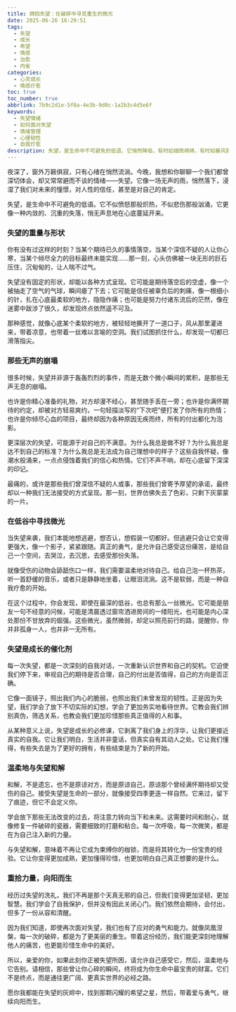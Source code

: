```yaml
---
title: 拥抱失望：在破碎中寻觅重生的微光
date: 2025-06-26 16:29:51
tags:
  - 失望
  - 成长
  - 希望
  - 情感
  - 治愈
  - 内省
categories:
  - 心灵成长
  - 情感疗愈
toc: true
toc_number: true
abbrlink: 7b9c2d1e-5f8a-4e3b-9d0c-1a2b3c4d5e6f
keywords:
  - 失望情绪
  - 如何面对失望
  - 情绪管理
  - 心理韧性
  - 自我疗愈
description: 失望，是生命中不可避免的低语，它悄然降临，有时如细雨绵绵，有时如暴风骤雨，浸润着我们的心田。但请相信，每一次失望，都是一次深刻的自我对话，一次重新认识世界和自己的契机。这篇文章，将带你温柔地触碰失望的重量，并在其中寻觅重生的微光，最终走向内心的平静与力量。
---
```


夜深了，窗外万籁俱寂，只有心绪在悄然流淌。今晚，我想和你聊聊一个我们都曾深切体会，却又常常避而不谈的情绪——失望。它像一场无声的雨，悄然落下，浸湿了我们对未来的憧憬，对人性的信任，甚至是对自己的肯定。

失望，是生命中不可避免的低语。它不似愤怒那般炽热，不似悲伤那般汹涌，它更像一种内敛的、沉重的失落，悄无声息地在心底蔓延开来。

### 失望的重量与形状

你有没有过这样的时刻？当某个期待已久的事情落空，当某个深信不疑的人让你心寒，当某个倾尽全力的目标最终未能实现……那一刻，心头仿佛被一块无形的巨石压住，沉甸甸的，让人喘不过气。

失望没有固定的形状，却能以各种方式呈现。它可能是期待落空后的空虚，像一个被抽走了空气的气球，瞬间瘪了下去；它可能是信任被辜负后的刺痛，像一根细小的针，扎在心底最柔软的地方，隐隐作痛；也可能是努力付诸东流后的茫然，像在迷雾中跋涉了很久，却发现终点依然遥不可及。

那种感觉，就像心底某个柔软的地方，被轻轻地撕开了一道口子，风从那里灌进来，带着凉意，也带着一丝难以言喻的空洞。我们试图抓住什么，却发现一切都已滑落指尖。

### 那些无声的崩塌

很多时候，失望并非源于轰轰烈烈的事件，而是无数个微小瞬间的累积，是那些无声无息的崩塌。

也许是你精心准备的礼物，对方却漫不经心，甚至随手丢在一旁；也许是你满怀期待的约定，却被对方轻易爽约，一句轻描淡写的“下次吧”便打发了你所有的热情；也许是你倾尽心血的项目，最终却因为各种原因无疾而终，所有的付出都化为泡影。

更深层次的失望，可能源于对自己的不满意。为什么我总是做不好？为什么我总是达不到自己的标准？为什么我总是无法成为自己理想中的样子？这些自我怀疑，像潮水般涌来，一点点侵蚀着我们的信心和热情。它们不声不响，却在心底留下深深的印记。

最痛的，或许是那些我们曾深信不疑的人或事，那些我们曾寄予厚望的承诺，最终却以一种我们无法接受的方式呈现。那一刻，世界仿佛失去了色彩，只剩下灰蒙蒙的一片。

### 在低谷中寻找微光

当失望来袭，我们本能地想逃避，想否认，想假装一切都好。但逃避只会让它变得更强大，像一个影子，紧紧跟随。真正的勇气，是允许自己感受这份痛苦，是给自己一个空间，去哭泣，去沉思，去感受那份失落。

就像受伤的动物会舔舐伤口一样，我们需要温柔地对待自己。给自己泡一杯热茶，听一首舒缓的音乐，或者只是静静地坐着，让眼泪流淌。这不是软弱，而是一种自我疗愈的开始。

在这个过程中，你会发现，即使在最深的低谷，也总有那么一丝微光。它可能是朋友一句不经意的问候，可能是清晨透过窗帘洒进房间的一缕阳光，也可能是内心深处那份不甘放弃的倔强。这些微光，虽然微弱，却足以照亮前行的路，提醒你，你并非孤身一人，也并非一无所有。

### 失望是成长的催化剂

每一次失望，都是一次深刻的自我对话，一次重新认识世界和自己的契机。它迫使我们停下来，审视自己的期待是否合理，自己的付出是否值得，自己的方向是否正确。

它像一面镜子，照出我们内心的脆弱，也照出我们未曾发现的韧性。正是因为失望，我们学会了放下不切实际的幻想，学会了更加务实地看待世界。它教会我们辨别真伪，筛选关系，也教会我们更加珍惜那些真正值得的人和事。

从某种意义上说，失望是成长的必修课，它剥离了我们身上的浮华，让我们更接近真实的自我。它让我们明白，生活并非童话，但真实自有其动人之处。它让我们懂得，有些失去是为了更好的拥有，有些结束是为了新的开始。

### 温柔地与失望和解

和解，不是遗忘，也不是原谅对方，而是原谅自己，原谅那个曾经满怀期待却又受伤的自己。接受失望是生命的一部分，就像接受四季更迭一样自然。它来过，留下了痕迹，但它不会定义你。

学会放下那些无法改变的过去，将注意力转向当下和未来。这需要时间和耐心，就像修复一件破碎的瓷器，需要细致的打磨和粘合。每一次呼吸，每一次微笑，都是在为自己注入新的力量。

与失望和解，意味着不再让它成为束缚你的枷锁，而是将其转化为一份宝贵的经验。它让你变得更加成熟，更加懂得珍惜，也更加明白自己真正想要的是什么。

### 重拾力量，向阳而生

经历过失望的洗礼，我们不再是那个天真无邪的自己，但我们变得更加坚韧，更加智慧。我们学会了自我保护，但并没有因此关闭心门。我们依然会期待，会付出，但多了一份从容和清醒。

因为我们知道，即使再次面对失望，我们也有了应对的勇气和能力。就像凤凰涅槃，每一次的破碎，都是为了更美丽的重生。带着这份经历，我们能更深刻地理解他人的痛苦，也更能珍惜生命中的美好。

所以，亲爱的你，如果此刻你正被失望所困，请允许自己感受它，然后，温柔地与它告别。请相信，那些曾让你心碎的瞬间，终将成为你生命中最宝贵的财富。它们不是终点，而是通往更广阔、更真实世界的必经之路。

愿你我都能在失望的灰烬中，找到那颗闪耀的希望之星，然后，带着爱与勇气，继续向阳而生。